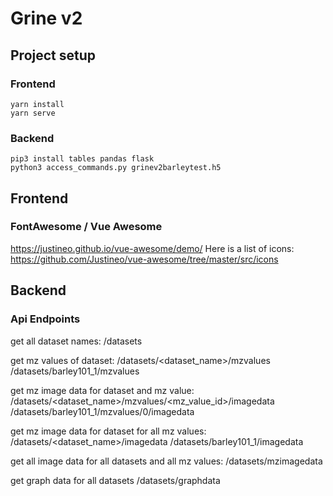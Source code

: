 # Grine v2

## Project setup

### Frontend
```
yarn install
yarn serve
```

### Backend
```
pip3 install tables pandas flask
python3 access_commands.py grinev2barleytest.h5
```


## Frontend

### FontAwesome / Vue Awesome
https://justineo.github.io/vue-awesome/demo/
Here is a list of icons: https://github.com/Justineo/vue-awesome/tree/master/src/icons

## Backend

### Api Endpoints
get all dataset names:
/datasets

get mz values of dataset:
/datasets/<dataset_name>/mzvalues
/datasets/barley101_1/mzvalues

get mz image data for dataset and mz value:
/datasets/<dataset_name>/mzvalues/<mz_value_id>/imagedata
/datasets/barley101_1/mzvalues/0/imagedata

get mz image data for dataset for all mz values:
/datasets/<dataset_name>/imagedata
/datasets/barley101_1/imagedata

get all image data for all datasets and all mz values:
/datasets/mzimagedata

get graph data for all datasets
/datasets/graphdata
